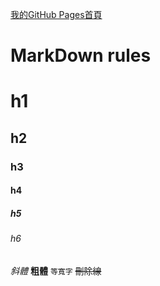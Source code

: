 [我的GitHub Pages首頁](https://kei209.github.io/)

# MarkDown rules

# h1
## h2
### h3
#### h4
##### h5
###### h6

_斜體_
**粗體**
`等寬字`
~~刪除線~~


